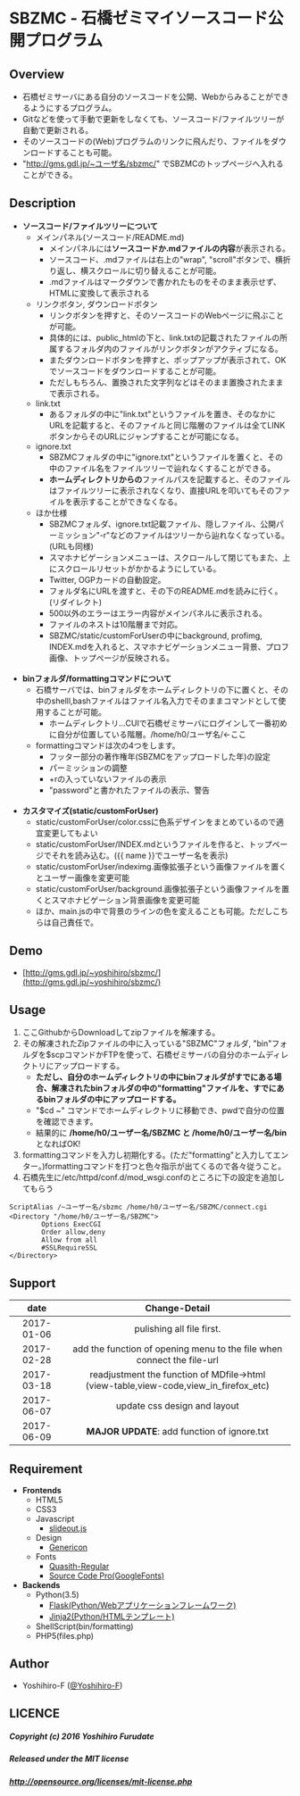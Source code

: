 # SBZMC - 石橋ゼミマイソースコード公開プログラム
## Overview
+ 石橋ゼミサーバにある自分のソースコードを公開、Webからみることができるようにするプログラム。
+ Gitなどを使って手動で更新をしなくても、ソースコード/ファイルツリーが自動で更新される。
+ そのソースコードの(Web)プログラムのリンクに飛んだり、ファイルをダウンロードすることも可能。
+ "http://gms.gdl.jp/~ユーザ名/sbzmc/" でSBZMCのトップページへ入れることができる。

## Description
+ **ソースコード/ファイルツリーについて**
    + メインパネル(ソースコード/README.md)
        + メインパネルには**ソースコードか.mdファイルの内容**が表示される。
        + ソースコード、.mdファイルは右上の"wrap", "scroll"ボタンで、横折り返し、横スクロールに切り替えることが可能。
        + .mdファイルはマークダウンで書かれたものをそのまま表示せず、HTMLに変換して表示される
    + リンクボタン, ダウンロードボタン
        + リンクボタンを押すと、そのソースコードのWebページに飛ぶことが可能。
        + 具体的には、public_htmlの下と、link.txtの記載されたファイルの所属するフォルダ内のファイルがリンクボタンがアクティブになる。
        + またダウンロードボタンを押すと、ポップアップが表示されて、OKでソースコードをダウンロードすることが可能。
        + ただしもちろん、置換された文字列などはそのまま置換されたままで表示される。
    + link.txt
        + あるフォルダの中に"link.txt"というファイルを置き、そのなかにURLを記載すると、そのファイルと同じ階層のファイルは全てLINKボタンからそのURLにジャンプすることが可能になる。
    + ignore.txt
        + SBZMCフォルダの中に"ignore.txt"というファイルを置くと、その中のファイル名をファイルツリーで辿れなくすることができる。
        + **ホームディレクトリからの**ファイルパスを記載すると、そのファイルはファイルツリーに表示されなくなり、直接URLを叩いてもそのファイルを表示することができなくなる。
    + ほか仕様
        + SBZMCフォルダ、ignore.txt記載ファイル、隠しファイル、公開パーミッション"-r"などのファイルはツリーから辿れなくなっている。(URLも同様)
        + スマホナビゲーションメニューは、スクロールして閉じてもまた、上にスクロールリセットがかかるようにしている。
        + Twitter, OGPカードの自動設定。
        + フォルダ名にURLを渡すと、その下のREADME.mdを読みに行く。(リダイレクト)
        + 500以外のエラーはエラー内容がメインパネルに表示される。
        + ファイルのネストは10階層まで対応。
        + SBZMC/static/customForUserの中にbackground, profimg, INDEX.mdを入れると、スマホナビゲーションメニュー背景、プロフ画像、トップページが反映される。<br><br>
+ **binフォルダ/formattingコマンドについて**
    + 石橋サーバでは、binフォルダをホームディレクトリの下に置くと、その中のshelll,bashファイルはファイル名入力でそのままコマンドとして使用することが可能。
        + ホームディレクトリ...CUIで石橋ゼミサーバにログインして一番初めに自分が位置している階層。/home/h0/ユーザ名/←ここ
    + formattingコマンドは次の4つをします。
        + フッター部分の著作権年(SBZMCをアップロードした年)の設定
        + パーミッションの調整
        + +rの入っていないファイルの表示
        + "password"と書かれたファイルの表示、警告<br><br>
+ **カスタマイズ(static/customForUser)**
    + static/customForUser/color.cssに色系デザインをまとめているので適宜変更してもよい
    + static/customForUser/INDEX.mdというファイルを作ると、トップページでそれを読み込む。({{ name }}でユーザー名を表示)
    + static/customForUser/indeximg.画像拡張子という画像ファイルを置くとユーザー画像を変更可能
    + static/customForUser/background.画像拡張子という画像ファイルを置くとスマホナビゲーション背景画像を変更可能
    + ほか、main.jsの中で背景のラインの色を変えることも可能。ただしこちらは自己責任で。

## Demo

+ [http://gms.gdl.jp/~yoshihiro/sbzmc/](http://gms.gdl.jp/~yoshihiro/sbzmc/)

## Usage
1. ここGithubからDownloadしてzipファイルを解凍する。
2. その解凍されたZipファイルの中に入っている"SBZMC"フォルダ, "bin"フォルダを$scpコマンドかFTPを使って、石橋ゼミサーバの自分のホームディレクトリにアップロードする。
    + **ただし、自分のホームディレクトリの中にbinフォルダがすでにある場合、解凍されたbinフォルダの中の"formatting"ファイルを、すでにあるbinフォルダの中にアップロードする。**
    + "$cd ~" コマンドでホームディレクトリに移動でき、pwdで自分の位置を確認できます。
    + 結果的に **/home/h0/ユーザー名/SBZMC と /home/h0/ユーザー名/bin** となればOK!
3. formattingコマンドを入力し初期化する。(ただ"formatting"と入力してエンター。)formattingコマンドを打つと色々指示が出てくるので各々従うこと。
4. 石橋先生に/etc/httpd/conf.d/mod_wsgi.confのところに下の設定を追加してもらう

```
ScriptAlias /~ユーザー名/sbzmc /home/h0/ユーザー名/SBZMC/connect.cgi
<Directory "/home/h0/ユーザー名/SBZMC">
        Options ExecCGI
        Order allow,deny
        Allow from all
        #SSLRequireSSL
</Directory>
```

## Support

| date | Change-Detail |
|:---:|:--------------:|
| 2017-01-06 | pulishing all file first. |
| 2017-02-28 | add the function of opening menu to the file when connect the file-url |
| 2017-03-18 | readjustment the function of MDfile->html<br>(view-table,view-code,view_in_firefox_etc) |
| 2017-06-07 | update css design and layout |
| 2017-06-09 | **MAJOR UPDATE**: add function of ignore.txt |

## Requirement
+ **Frontends**
    + HTML5
    + CSS3
    + Javascript
        + [slideout.js](https://slideout.js.org/)
    + Design
        + [Genericon](http://genericons.com/)
    + Fonts
        + [Quasith-Regular](https://www.behance.net/gallery/11696089/quasith-free-font)
        + [Source Code Pro(GoogleFonts)](https://fonts.google.com/specimen/Source+Code+Pro)
+ **Backends**
    + Python(3.5)
        + [Flask(Python/Webアプリケーションフレームワーク)](http://flask.pocoo.org/)
        + [Jinja2(Python/HTMLテンプレート)](http://jinja.pocoo.org/docs/2.9/)
    + ShellScript(bin/formatting)
    + PHP5(files.php)

## Author
+ Yoshihiro-F ([@Yoshihiro-F](https://github.com/Yoshihiro-F/))

## LICENCE
##### Copyright (c) 2016 Yoshihiro Furudate
##### Released under the MIT license
##### http://opensource.org/licenses/mit-license.php
